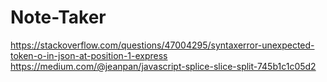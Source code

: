 # Note-Taker
https://stackoverflow.com/questions/47004295/syntaxerror-unexpected-token-o-in-json-at-position-1-express
https://medium.com/@jeanpan/javascript-splice-slice-split-745b1c1c05d2